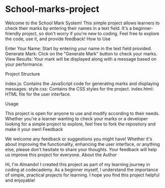# School-marks-project

Welcome to the School Mark System! This simple project allows learners to check their marks by entering their names in a text field. It's a beginner-friendly project, so don't worry if you're new to coding. Feel free to explore the code, use it, and provide feedback! How to Use

Enter Your Name: Start by entering your name in the text field provided.
Generate Mark: Click on the "Generate Mark" button to check your marks.
View Results: Your mark will be displayed along with a message based on your performance.

Project Structure

index.js: Contains the JavaScript code for generating marks and displaying messages.
style.css: Contains the CSS styles for the project.
index.html: HTML file for the user interface.

Usage

This project is open for anyone to use and modify according to their needs. Whether you're a learner wanting to check your marks or a developer looking for a simple project to explore, feel free to fork the repository and make it your own! Feedback

We welcome any feedback or suggestions you might have! Whether it's about improving the functionality, enhancing the user interface, or anything else, please don't hesitate to share your thoughts. Your feedback will help us improve this project for everyone. About the Author

Hi, I'm Almando! I created this project as part of my learning journey in coding at codecademy. As a beginner myself, I understand the importance of simple, practical projects for learning. I hope you find this project helpful and enjoyable!
